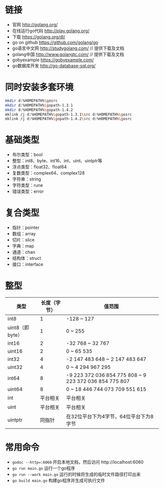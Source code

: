 # 链接

- 官网 <http://golang.org/>
- 在线运行go代码 <http://play.golang.org/>
- 下载 <https://golang.org/dl/>
- go on github <https://github.com/golang/go>
- go语言中文网 <http://studygolang.com/> // 提供下载及文档
- golang中国 <http://www.golangtc.com/> // 提供下载及文档
- gobyexample <https://gobyexample.com/>
- go数据库开发 <http://go-database-sql.org/>

# 同时安装多套环境

```sh
mkdir d:%HOMEPATH%\gosrc
mkdir d:%HOMEPATH%\gopath-1.3.1
mkdir d:%HOMEPATH%\gopath-1.4.2
mklink /j d:%HOMEPATH%\gopath-1.3.1\src d:%HOMEPATH%\gosrc
mklink /j d:%HOMEPATH%\gopath-1.4.2\src d:%HOMEPATH%\gosrc
```

# 基础类型

- 布尔类型：bool
- 整型：int8、byte、int16、int、uint、uintptr等
- 浮点类型：float32、float64
- 复数类型：complex64、complex128
- 字符串：string
- 字符类型：rune
- 错误类型：error

# 复合类型

- 指针：pointer
- 数组：array
- 切片：slice
- 字典：map
- 通道：chan
- 结构体：struct
- 接口：interface

# 整型

类型 | 长度（字节） | 值范围
-----|--------------|-------
int8 | 1 |  -128 ~ 127
uint8（即byte） | 1 |  0 ~ 255
int16 | 2 |  -32 768 ~ 32 767
uint16 | 2 |  0 ~ 65 535
int32 | 4 |  -2 147 483 648 ~ 2 147 483 647
uint32 | 4 |  0 ~ 4 294 967 295
int64 | 8 |  -9 223 372 036 854 775 808 ~ 9 223 372 036 854 775 807
uint64 | 8 |  0 ~ 18 446 744 073 709 551 615
int | 平台相关 | 平台相关
uint | 平台相关 | 平台相关
uintptr | 同指针 | 在32位平台下为4字节，64位平台下为8字节

# 常用命令

- ` godoc --http=:6060 ` 开启本地文档，然后访问 http://localhost:6060
- ` go run main.go ` 运行一个go程序
- ` go run --work main.go ` 运行的时候将生成的临时文件路径打印出来
- ` go build main.go ` 构建go程序并生成可执行文件
